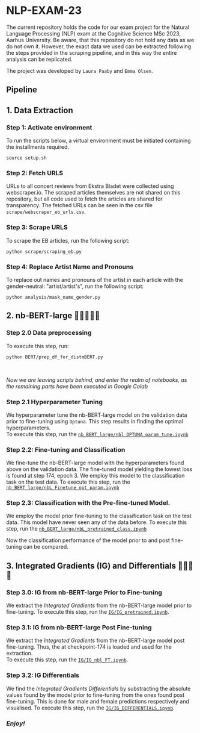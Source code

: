 # NLP-EXAM-23
The current repository holds the code for our exam project for the Natural Language Processing (NLP) exam at the Cognitive Science MSc 2023, Aarhus University. 
Be aware, that this repository do not hold any data as we do not own it. However, the exact data we used can be extracted following the steps provided in the scraping pipeline, and in this way the entire analysis can be replicated. 

The project was developed by `Laura Paaby` and `Emma Olsen`. 

## Pipeline

## 1. Data Extraction 
### Step 1: Activate environment
To run the scripts below, a virtual environment must be initiated containing the installments required. 
```
source setup.sh
```

### Step 2: Fetch URLS 
URLs to all concert reviews from Ekstra Bladet were collected using webscraper.io. The scraped articles themselves are not shared on this repository, but all code used to fetch the articles are shared for transparency. The fetched URLs can be seen in the csv file `scrape/webscraper_eb_urls.csv`. 


### Step 3: Scrape URLS

To scrape the EB articles, run the following script:

```
python scrape/scraping_eb.py
```

### Step 4: Replace Artist Name and Pronouns 
To replace out names and pronouns of the artist in each article with the gender-neutral: "artist/artist's", run the following script:
```
python analysis/mask_name_gender.py
```



## 2. nb-BERT-large 🤖🤖🤖🤖🤖
 
### Step 2.0 Data preprocessing
To execute this step, run:
```
python BERT/prep_df_for_distmBERT.py
```
<br>

_Now we are leaving scripts behind, and enter the realm of notebooks, as the remaining parts have been executed in Google Colab_

### Step 2.1 Hyperparameter Tuning
We hyperparameter tune the nb-BERT-large model on the validation data prior to fine-tuning using `Optuna`. This step results in finding the optimal hyperparameters.  
To execute this step, run the [`nb_BERT_large/nbl_OPTUNA_param_tune.ipynb`](https://github.com/laurawpaaby/NLP23_exam_BERT/blob/main/nb_BERT_large/nbL_OPTUNA_param_tune.ipynb) 

### Step 2.2: Fine-tuning and Classification
We fine-tune the nb-BERT-large model with the hyperparameters found above on the validation data. The fine-tuned model yielding the lowest loss is found at step 174, epoch 3. We employ this model to the classification task on the test data. 
To execute this step, run the [`nb_BERT_large/nbL_Finetune_opt_param.ipynb`](https://github.com/laurawpaaby/NLP23_exam_BERT/blob/main/nb_BERT_large/nbL_Finetune_opt_param.ipynb)

### Step 2.3: Classification with the Pre-fine-tuned Model.
We employ the model prior fine-tuning to the classification task on the test data. This model have never seen any of the data before. 
To execute this step, run the [`nb_BERT_large/nbL_pretrained_class.ipynb`](https://github.com/laurawpaaby/NLP23_exam_BERT/blob/main/nb_BERT_large/nbL_Pretrained_class.ipynb) 

Now the classification performance of the model prior to and post fine-tuning can be compared. 

## 3. Integrated Gradients (IG) and Differentials 🔦🔦🔦🔦

### Step 3.0: IG from nb-BERT-large Prior to Fine-tuning
We extract the _Integrated Gradients_ from the nb-BERT-large model prior to fine-tuning. 
To execute this step, run the [`IG/IG_pretrained.ipynb`](https://github.com/laurawpaaby/NLP23_exam_BERT/blob/main/IG/IG_pretrained.ipynb). 

### Step 3.1: IG from nb-BERT-large Post Fine-tuning
We extract the _Integrated Gradients_ from the nb-BERT-large model post fine-tuning. Thus, the at checkpoint-174 is loaded and used for the extraction.  
To execute this step, run the [`IG/IG_nbl_FT.ipynb`](https://github.com/laurawpaaby/NLP23_exam_BERT/blob/main/IG/IG_nbl_FT.ipynb).

### Step 3.2: IG Differentials 
We find the _Integrated Gradients Differentials_ by substracting the absolute values found by the model prior to fine-tuning from the ones found post fine-tuning. This is done for male and female predictions respectively and visualised. 
To execute this step, run the [`IG/IG_DIFFERENTIALS.ipynb`](https://github.com/laurawpaaby/NLP23_exam_BERT/blob/main/IG/IG_DIFFERENTIALS.ipynb).



### *Enjoy!*
